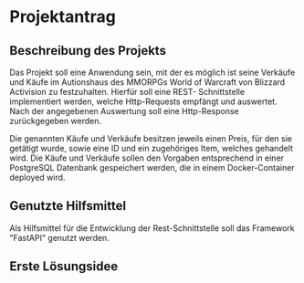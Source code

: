 # Projektantrag
  
## Beschreibung des Projekts

Das Projekt soll eine Anwendung sein, mit der es möglich ist seine Verkäufe und Käufe im Autionshaus
des MMORPGs World of Warcraft von Blizzard Activision zu festzuhalten. Hierfür soll eine REST-
Schnittstelle implementiert werden, welche Http-Requests empfängt und auswertet. Nach der angegebenen
Auswertung soll eine Http-Response zurückgegeben werden. 

Die genannten Käufe und Verkäufe besitzen jeweils einen Preis, für den sie getätigt wurde, sowie eine
ID und ein zugehöriges Item, welches gehandelt wird. Die Käufe und Verkäufe sollen den Vorgaben 
entsprechend in einer PostgreSQL Datenbank gespeichert werden, die in einem Docker-Container deployed 
wird.

## Genutzte Hilfsmittel

Als Hilfsmittel für die Entwicklung der Rest-Schnittstelle soll das Framework "FastAPI" genutzt werden.

## Erste Lösungsidee
